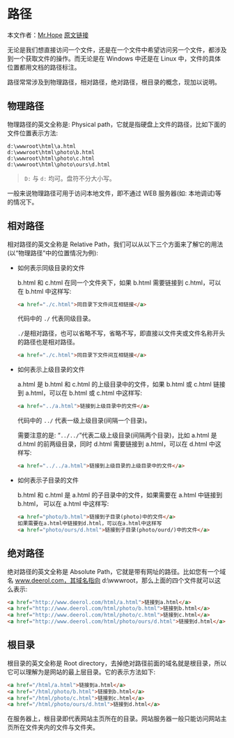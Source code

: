 # 路径

本文作者：[Mr.Hope](https://github.com/Mister-Hope/) [原文链接](https://mrhope.site/code/basic/path/)

无论是我们想直接访问一个文件，还是在一个文件中希望访问另一个文件，都涉及到一个获取文件的操作。而无论是在 Windows 中还是在 Linux 中，文件的具体位置都用文档的路径标注。

路径常常涉及到物理路径，相对路径，绝对路径，根目录的概念，现加以说明。

## 物理路径

物理路径的英文全称是: Physical path，它就是指硬盘上文件的路径，比如下面的文件位置表示方法:

```text
d:\wwwroot\html\a.html
d:\wwwroot\html\photo\b.html
d:\wwwroot\html\photo\c.html
d:\wwwroot\html\photo\ours\d.html
```

> `D:` 与 `d:` 均可。盘符不分大小写。

一般来说物理路径可用于访问本地文件，即不通过 WEB 服务器(如: 本地调试)等的情况下。

## 相对路径

相对路径的英文全称是 Relative Path，我们可以从以下三个方面来了解它的用法 (以“物理路径”中的位置情况为例):

- 如何表示同级目录的文件

  b.html 和 c.html 在同一个文件夹下，如果 b.html 需要链接到 c.html，可以在 b.html 中这样写:

  ```html
  <a href="./c.html">同目录下文件间互相链接</a>
  ```

  代码中的 `./` 代表同级目录。

  `./`是相对路径，也可以省略不写，省略不写，即直接以文件夹或文件名称开头的路径也是相对路径。

  ```html
  <a href="./c.html">同目录下文件间互相链接</a>
  ```

- 如何表示上级目录的文件

  a.html 是 b.html 和 c.html 的上级目录中的文件，如果 b.html 或 c.html 链接到 a.html，可以在 b.html 或
  c.html 中这样写:

  ```html
  <a href="../a.html">链接到上级目录中的文件</a>
  ```

  代码中的 `../` 代表一级上级目录(间隔一个目录)。

  需要注意的是: “`../../`”代表二级上级目录(间隔两个目录)，比如 a.html 是 d.html 的前两级目录，同时 d.html 需要链接到
  a.html，可以在 d.html 中这样写:

  ```html
  <a href="../../a.html">链接到上级目录的上级目录中的文件</a>
  ```

- 如何表示子目录的文件

  b.html 和 c.html 是 a.html 的子目录中的文件，如果需要在 a.html 中链接到 b.html， 可以在 a.html 中这样写:

  ```html
  <a href="photo/b.html">链接到子目录(photo)中的文件</a>
  如果需要在a.html中链接到d.html，可以在a.html中这样写
  <a href="photo/ours/d.html">链接到子目录(photo/ourd/)中的文件</a>
  ```

## 绝对路径

绝对路径的英文全称是 Absolute Path，它就是带有网址的路径。比如您有一个域名 www.deerol.com，其域名指向 d:\wwwroot，那么上面的四个文件就可以这么表示:

```html
<a href="http://www.deerol.com/html/a.html">链接到a.html</a>
<a href="http://www.deerol.com/html/photo/b.html">链接到b.html</a>
<a href="http://www.deerol.com/html/photo/c.html">链接到c.html</a>
<a href="http://www.deerol.com/html/photo/ours/d.html">链接到d.html</a>
```

## 根目录

根目录的英文全称是 Root directory，去掉绝对路径前面的域名就是根目录，所以它可以理解为是网站的最上层目录。它的表示方法如下:

```html
<a href="/html/a.html">链接到a.html</a>
<a href="/html/photo/b.html">链接到b.html</a>
<a href="/html/photo/c.html">链接到c.html</a>
<a href="/html/photo/ours/d.html">链接到d.html</a>
```

在服务器上，根目录即代表网站主页所在的目录。网站服务器一般只能访问网站主页所在文件夹内的文件与文件夹。
